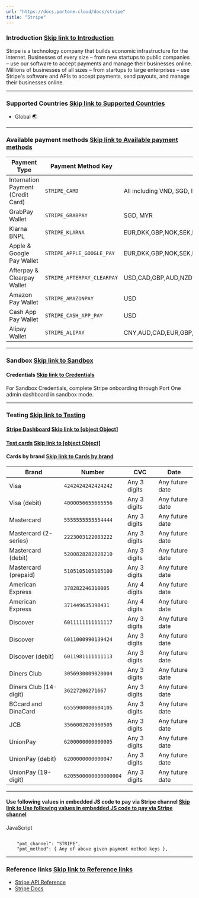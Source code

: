 ```yaml
---
url: "https://docs.portone.cloud/docs/stripe"
title: "Stripe"
---
```


### Introduction   [Skip link to Introduction](https://docs.portone.cloud/docs/stripe\#introduction)

Stripe is a technology company that builds economic infrastructure for the internet. Businesses of every size – from new startups to public companies – use our software to accept payments and manage their businesses online. Millions of businesses of all sizes – from startups to large enterprises – use Stripe's software and APIs to accept payments, send payouts, and manage their businesses online.

* * *

### Supported Countries   [Skip link to Supported Countries](https://docs.portone.cloud/docs/stripe\#supported-countries)

- Global 🌏

* * *

### Available payment methods   [Skip link to Available payment methods](https://docs.portone.cloud/docs/stripe\#available-payment-methods)

| Payment Type | Payment Method Key | Currency | Status | Sandbox Availability |
| --- | --- | --- | --- | --- |
| Internation Payment (Credit Card) | `STRIPE_CARD` | All including VND, SGD, IDR, MYR, THB, PHP, USD | ✅ | ✅ |
| GrabPay Wallet | `STRIPE_GRABPAY` | SGD, MYR | ✅ | ✅ |
| Klarna BNPL | `STRIPE_KLARNA` | EUR,DKK,GBP,NOK,SEK,NOK,USD,CZK,AUD,NZD,CAD,PLN,CHF | ✅ | ✅ |
| Apple & Google Pay Wallet | `STRIPE_APPLE_GOOGLE_PAY` | EUR,DKK,GBP,NOK,SEK,NOK,USD,CZK,AUD,NZD,CAD,PLN,CHF | ✅ | ✅ |
| Afterpay & Clearpay Wallet | `STRIPE_AFTERPAY_CLEARPAY` | USD,CAD,GBP,AUD,NZD | ✅ | ✅ |
| Amazon Pay Wallet | `STRIPE_AMAZONPAY` | USD | ✅ | ✅ |
| Cash App Pay Wallet | `STRIPE_CASH_APP_PAY` | USD | ✅ | ✅ |
| Alipay Wallet | `STRIPE_ALIPAY` | CNY,AUD,CAD,EUR,GBP,HKD,JPY,SGD,MYR,NZD,USD | ✅ | ✅ |

* * *

### Sandbox   [Skip link to Sandbox](https://docs.portone.cloud/docs/stripe\#sandbox)

#### Credentials   [Skip link to Credentials](https://docs.portone.cloud/docs/stripe\#credentials)

For Sandbox Credentials, complete Stripe onboarding through Port One admin dashboard in sandbox mode.

* * *

### Testing   [Skip link to Testing](https://docs.portone.cloud/docs/stripe\#testing)

#### [Stripe Dashboard](https://dashboard.stripe.com/)   [Skip link to [object Object]](https://docs.portone.cloud/docs/stripe\#stripe-dashboard)

#### [Test cards](https://stripe.com/docs/testing\#cards)   [Skip link to [object Object]](https://docs.portone.cloud/docs/stripe\#test-cards)

#### Cards by brand   [Skip link to Cards by brand](https://docs.portone.cloud/docs/stripe\#cards-by-brand)

| Brand | Number | CVC | Date |
| --- | --- | --- | --- |
| Visa | `4242424242424242` | Any 3 digits | Any future date |
| Visa (debit) | `4000056655665556` | Any 3 digits | Any future date |
| Mastercard | `5555555555554444` | Any 3 digits | Any future date |
| Mastercard (2-series) | `2223003122003222` | Any 3 digits | Any future date |
| Mastercard (debit) | `5200828282828210` | Any 3 digits | Any future date |
| Mastercard (prepaid) | `5105105105105100` | Any 3 digits | Any future date |
| American Express | `378282246310005` | Any 4 digits | Any future date |
| American Express | `371449635398431` | Any 4 digits | Any future date |
| Discover | `6011111111111117` | Any 3 digits | Any future date |
| Discover | `6011000990139424` | Any 3 digits | Any future date |
| Discover (debit) | `6011981111111113` | Any 3 digits | Any future date |
| Diners Club | `3056930009020004` | Any 3 digits | Any future date |
| Diners Club (14-digit) | `36227206271667` | Any 3 digits | Any future date |
| BCcard and DinaCard | `6555900000604105` | Any 3 digits | Any future date |
| JCB | `3566002020360505` | Any 3 digits | Any future date |
| UnionPay | `6200000000000005` | Any 3 digits | Any future date |
| UnionPay (debit) | `6200000000000047` | Any 3 digits | Any future date |
| UnionPay (19-digit) | `6205500000000000004` | Any 3 digits | Any future date |

* * *

#### Use following values in embedded JS code to pay via Stripe channel   [Skip link to Use following values in embedded JS code to pay via Stripe channel](https://docs.portone.cloud/docs/stripe\#use-following-values-in-embedded-js-code-to-pay-via-stripe-channel)

JavaScript

```rdmd-code lang-javascript theme-light

    "pmt_channel": "STRIPE",
    "pmt_method": { Any of above given payment method keys },

```

* * *

### Reference links   [Skip link to Reference links](https://docs.portone.cloud/docs/stripe\#reference-links)

- [Stripe API Reference](https://stripe.com/docs/api)
- [Stripe Docs](https://stripe.com/docs)
